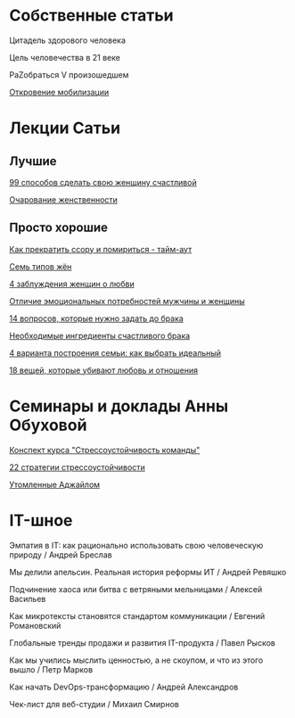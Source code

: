 # Собственные статьи

Цитадель здорового человека

Цель человечества в 21 веке

РаZобраться V произошедшем

[Откровение мобилизации](own/mobi-revelation.md)


# Лекции Сатьи

## Лучшие

[99 способов сделать свою женщину счастливой](satya/99-happy.md)

[Очарование женственности](satya/femininity-charm.md)

## Просто хорошие

[Как прекратить ссору и помириться - тайм-аут](satya/timeout.md)

[Семь типов жён](satya/seven-types/seven-types.md)

[4 заблуждения женщин о любви](satya/4-delusions-about-love.md)

[Отличие эмоциональных потребностей мужчины и женщины](satya/emotional-difference.md)

[14 вопросов, которые нужно задать до брака](satya/14-questions-before.md)

[Необходимые ингредиенты счастливого брака](satya/happy-marriage-ingredients.md)

[4 варианта построения семьи: как выбрать идеальный](satya/4-family-types.md)

[18 вещей, которые убивают любовь и отношения](satya/18-love-killers.md)


# Семинары и доклады Анны Обуховой

[Конспект курса "Стрессоустойчивость команды"](obukhova/stress-resistance/README.md)

[22 стратегии стрессоустойчивости](obukhova/22-stress-resistance.md)

[Утомленные Аджайлом](obukhova/agile-burnout.md)


# IT-шное

Эмпатия в IT: как рационально использовать свою человеческую природу / Андрей Бреслав

Мы делили апельсин. Реальная история реформы ИТ / Андрей Ревяшко

Подчинение хаоса или битва с ветряными мельницами / Алексей Васильев

Как микротексты становятся стандартом коммуникации / Евгений Романовский

Глобальные тренды продажи и развития IT-продукта / Павел Рысков

Как мы учились мыслить ценностью, а не скоупом, и что из этого вышло / Петр Марков

Как начать DevOps-трансформацию / Андрей Александров

Чек-лист для веб-студии / Михаил Смирнов

